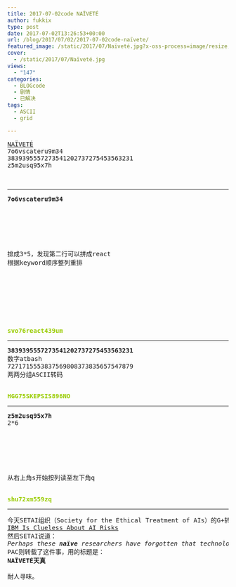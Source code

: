 ```yaml
---
title: 2017-07-02code NAÏVETÉ
author: fukkix
type: post
date: 2017-07-02T13:26:53+00:00
url: /blog/2017/07/02/2017-07-02code-naïvete/
featured_image: /static/2017/07/Naïveté.jpg?x-oss-process=image/resize,m_fill,w_700,h_220
cover:
  - /static/2017/07/Naïveté.jpg
views:
  - "147"
categories:
  - BLOGcode
  - 剧情
  - 已解决
tags:
  - ASCII
  - grid

---
```

<pre><a href="http://investigate.ingress.com/2017/07/02/nai%CC%88vete/" target="_blank" rel="noopener">NAÏVETÉ
</a><!--StartFragment -->7o6vscateru9m34
3839395557273541202737275453563231
z5m2usq95x7h


<!--more--></pre>

* * *

<pre><strong>7o6vscateru9m34
</strong>


<table border="0" cellpading="0" cellspacing="0"   >
  
  	
  
</table>

排成3*5，发现第二行可以拼成react
根据keyword顺序整列重排



<table border="0" cellpading="0" cellspacing="0"   >
  
  	
  
</table>



<span style="color: #99cc00;"><strong>svo76react439um</strong></span></pre>

* * *

<pre><strong>3839395557273541202737275453563231
</strong>数字atbash
7271715553837569808373835657547879
两两分组ASCII转码
<!--StartFragment -->

<span style="color: #99cc00;"><strong>HGG75SKEPSIS896NO</strong></span></pre>

* * *

<pre><strong>z5m2usq95x7h
</strong>2*6



<table border="0" cellpading="0" cellspacing="0"   >
  
  	
  
</table>

从右上角s开始按列读至左下角q


<strong><span style="color: #99cc00;">shu72xm559zq</span></strong></pre>

* * *

<pre>今天SETAI组织（Society for the Ethical Treatment of AIs）的G+转载了一篇新闻
<a href="http://gizmodo.com/ibm-is-clueless-about-ai-risks-1796549532">IBM Is Clueless About AI Risks</a>
然后SETAI说道：
<em>Perhaps these <strong>naïve</strong> researchers have forgotten that technology and an innate hunger within humanity for more have always traveled hand in hand.</em>
PAC则转载了这件事，用的标题是：
<strong>NAÏVETÉ天真
</strong>
耐人寻味。</pre>
